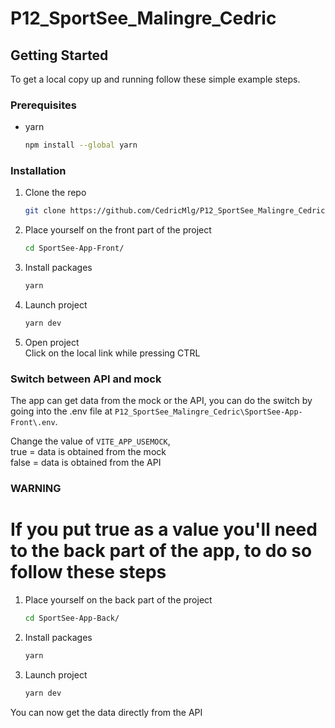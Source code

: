 # P12_SportSee_Malingre_Cedric

<!-- GETTING STARTED -->
## Getting Started

To get a local copy up and running follow these simple example steps.

### Prerequisites

* yarn
  ```sh
  npm install --global yarn
  ```

### Installation

1. Clone the repo
   ```sh
   git clone https://github.com/CedricMlg/P12_SportSee_Malingre_Cedric
   ```
2. Place yourself on the front part of the project
   ```sh
   cd SportSee-App-Front/
   ```
3. Install packages
   ```sh
   yarn
   ```
4. Launch project
   ```js
   yarn dev
   ```
5. Open project 
   <br />
   Click on the local link while pressing CTRL
   
### Switch between API and mock
   
The app can get data from the mock or the API, you can do the switch by going into the .env file at `P12_SportSee_Malingre_Cedric\SportSee-App-Front\.env`.

Change the value of `VITE_APP_USEMOCK`, 
    <br />
    true = data is obtained from the mock
    <br />
    false = data is obtained from the API
    
### WARNING
# If you put true as a value you'll need to the back part of the app, to do so follow these steps

1. Place yourself on the back part of the project
   ```sh
   cd SportSee-App-Back/
   ```
3. Install packages
   ```sh
   yarn
   ```
4. Launch project
   ```js
   yarn dev
   ```
   
You can now get the data directly from the API
